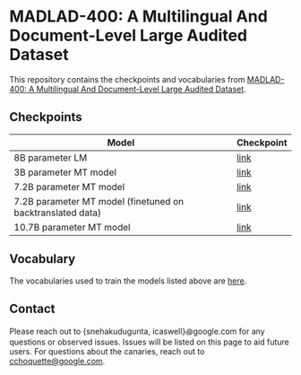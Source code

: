 # MADLAD-400: A Multilingual And Document-Level Large Audited Dataset

This repository contains the checkpoints and vocabularies from [MADLAD-400: A Multilingual And Document-Level Large Audited Dataset](https://arxiv.org/abs/2309.04662).

## Checkpoints

| Model          | Checkpoint                |
|-------------------------------------------------------------|-------------------------------------------------------------------------------------|
| 8B parameter LM | [link](https://console.cloud.google.com/storage/browser/madlad-400-checkpoints/checkpoints/8b-lm) | 
| 3B parameter MT model | [link](https://console.cloud.google.com/storage/browser/madlad-400-checkpoints/checkpoints/3b-mt) | 
| 7.2B parameter MT model | [link](https://console.cloud.google.com/storage/browser/madlad-400-checkpoints/checkpoints/7b-mt) | 
| 7.2B parameter MT model (finetuned on backtranslated data) | [link](https://console.cloud.google.com/storage/browser/madlad-400-checkpoints/checkpoints/7b-mt-bt) | 
| 10.7B parameter MT model | [link](https://console.cloud.google.com/storage/browser/madlad-400-checkpoints/checkpoints/10b-mt) | 

## Vocabulary

The vocabularies used to train the models listed above are [here](https://console.cloud.google.com/storage/browser/madlad-400-checkpoints/vocabulary/256k_vocab).

## Contact

Please reach out to {snehakudugunta, icaswell}꩜google.com for any questions or observed issues. Issues will be listed on this page to aid future users. For questions about the canaries, reach out to cchoquette@google.com.




